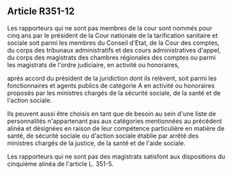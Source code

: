 ## Article R351-12

Les rapporteurs qui ne sont pas membres de la cour sont nommés pour cinq ans par le président de la Cour
nationale de la tarification sanitaire et sociale soit parmi les membres du Conseil d'Etat, de la Cour des
comptes, du corps des tribunaux administratifs et des cours administratives d'appel, du corps des magistrats
des chambres régionales des comptes ou parmi les magistrats de l'ordre judiciaire, en activité ou honoraires,


après accord du président de la juridiction dont ils relèvent, soit parmi les fonctionnaires et agents publics de
catégorie A en activité ou honoraires proposés par les ministres chargés de la sécurité sociale, de la santé et
de l'action sociale.

Ils peuvent aussi être choisis en tant que de besoin au sein d'une liste de personnalités n'appartenant pas aux
catégories mentionnées au précédent alinéa et désignées en raison de leur compétence particulière en matière
de santé, de sécurité sociale ou d'action sociale établie par arrêté des ministres chargés de la justice, de la
santé et de l'aide sociale.

Les rapporteurs qui ne sont pas des magistrats satisfont aux dispositions du cinquième alinéa de l'article L.
351-5.

